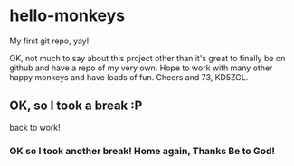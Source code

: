 # hello-monkeys #
My first git repo, yay!

OK, not much to say about this project other than it's great to finally be on github and have a repo of my very own. Hope to work with many other happy monkeys and have loads of fun. Cheers and 73, KD5ZGL.

## OK, so I took a break :P ##
back to work!
### OK so I took another break! Home again, Thanks Be to God!
